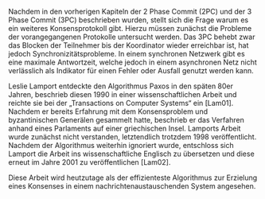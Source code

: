 Nachdem in den vorherigen Kapiteln der 2 Phase Commit (2PC) und der 3 Phase Commit (3PC) beschrieben wurden, stellt sich die Frage warum es ein weiteres Konsensprotokoll gibt.
Hierzu müssen zunächst die Probleme der vorangegangenen Protokolle untersucht werden. Das 3PC behebt zwar das Blocken der Teilnehmer bis der Koordinator wieder erreichbar ist, hat jedoch Synchronizitätsprobleme. In einem synchronen Netzwerk gibt es eine maximale Antwortzeit, welche jedoch in einem asynchronen Netz nicht verlässlich als Indikator für einen Fehler oder Ausfall genutzt werden kann. 

Leslie Lamport entdeckte den Algorithmus Paxos in den späten 80er Jahren, beschrieb diesen 1990 in einer wissenschaftlichen Arbeit und reichte sie bei der „Transactions on Computer Systems“ ein [Lam01]. Nachdem er bereits Erfahrung mit dem Konsensproblem und byzantinischen Generälen gesammelt hatte, beschrieb er das Verfahren anhand eines Parlaments auf einer griechischen Insel.
Lamports Arbeit wurde zunächst nicht verstanden, letztendlich trotzdem 1998  veröffentlicht. Nachdem der Algorithmus weiterhin ignoriert wurde, entschloss sich Lamport die Arbeit ins wissenschaftliche Englisch zu übersetzen und diese erneut im Jahre 2001 zu veröffentlichen [Lam02].

Diese Arbeit wird heutzutage als der effizienteste Algorithmus zur Erzielung eines Konsenses in einem nachrichtenaustauschenden System angesehen.
